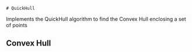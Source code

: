     # QuickHull


Implements the QuickHull algorithm to find the Convex Hull enclosing a set of points

 ## Convex Hull 
